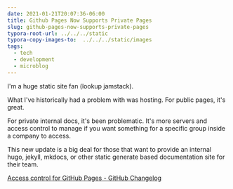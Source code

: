 ```yaml
---
date: 2021-01-21T20:07:36-06:00
title: Github Pages Now Supports Private Pages
slug: github-pages-now-supports-private-pages
typora-root-url: ../../../static
typora-copy-images-to:  ../../../static/images
tags:
  - tech
  - development
  - microblog
---
```


I'm a huge static site fan (lookup jamstack).

What I've historically had a problem with was hosting.
For public pages, it's great.

For private internal docs, it's been problematic.
It's more servers and access control to manage if you want something for a specific group inside a company to access.

This new update is a big deal for those that want to provide an internal hugo, jekyll, mkdocs, or other static generate based documentation site for their team.

[Access control for GitHub Pages - GitHub Changelog](http://bit.ly/2MdUeg9)
